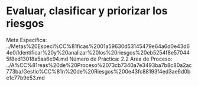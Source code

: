 # Evaluar, clasificar y priorizar los riesgos

Meta Específica: ../Metas%20Especi%CC%81ficas%2001a59630d53145479e64a6d0e43d64e0/Identificar%20y%20analizar%20los%20riesgos%20eb5254f8e570445f8ed13018a5aa6e94.md
Número de Práctica: 2.2
Área de Proceso: ../A%CC%81reas%20de%20Proceso%2073cb7340a7e3493ba7b8c80a2ac773ba/Gestio%CC%81n%20de%20Riesgos%200e43fc88193f4ed3ae6d0be1c77b9e53.md